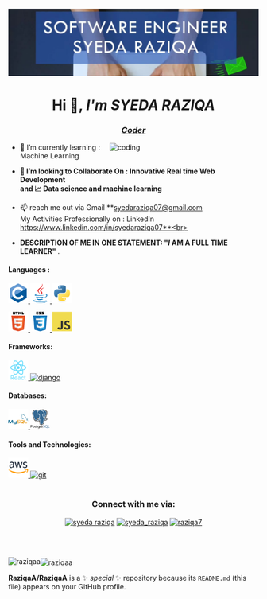 


   ![logo](https://github.com/RaziqaA/RaziqaA/blob/main/Personal_Branding.png)
<h1 align="center">Hi 👋, <I> I'm <I>SYEDA RAZIQA</I></I></h1>
<h3 align="center" ><u><I>  Coder  </I> </u></h3>
<img align = "right" alt = "coding" width = "300" src = "https://encrypted-tbn0.gstatic.com/images?q=tbn:ANd9GcSMlkX96YAPP7Z1TLQ-zc9P4KvPuvCxAq-x7A&s">


- 🌱 I’m currently learning : Machine Learning

- 👯<b> I’m looking to Collaborate On : Innovative Real time Web Development  <br> and 📈 Data science and machine learning </b>


- 📫  reach me out via
   Gmail **syedaraziqa07@gmail.com <br>
  My Activities Professionally on : LinkedIn https://www.linkedin.com/in/syedaraziqa07**<br>
  
- <b> DESCRIPTION OF ME IN ONE STATEMENT:  "<i>I</i> AM A FULL TIME LEARNER" </b>.

<h4 align = "left">Languages : </h4>
<p align="left"> <a href="https://www.cprogramming.com/" target="_blank" rel="noreferrer"> <img src="https://raw.githubusercontent.com/devicons/devicon/master/icons/c/c-original.svg" alt="c" width="40" height="40"/> </a>
   <a href="https://www.java.com" target="_blank" rel="noreferrer"> <img src="https://raw.githubusercontent.com/devicons/devicon/master/icons/java/java-original.svg" alt="java" width="40" height="40"/> </a> 
    <a href="https://www.python.org" target="_blank" rel="noreferrer"> <img src="https://raw.githubusercontent.com/devicons/devicon/master/icons/python/python-original.svg" alt="python" width="40" height="40"/> </a>
   
   <a href="https://www.w3.org/html/" target="_blank" rel="noreferrer"> <img src="https://raw.githubusercontent.com/devicons/devicon/master/icons/html5/html5-original-wordmark.svg" alt="html5" width="40" height="40"/> </a>
   <a href="https://www.w3schools.com/css/" target="_blank" rel="noreferrer"> <img src="https://raw.githubusercontent.com/devicons/devicon/master/icons/css3/css3-original-wordmark.svg" alt="css3" width="40" height="40"/> </a>
    <a href="https://developer.mozilla.org/en-US/docs/Web/JavaScript" target="_blank" rel="noreferrer"> <img src="https://raw.githubusercontent.com/devicons/devicon/master/icons/javascript/javascript-original.svg" alt="javascript" width="40" height="40"/> </a> 



   
<h4 align = "left">Frameworks: </h4>
    <a href="https://reactjs.org/" target="_blank" rel="noreferrer"> <img src="https://raw.githubusercontent.com/devicons/devicon/master/icons/react/react-original-wordmark.svg" alt="react" width="40" height="40"/> </a> 
     <a href="https://www.djangoproject.com/" target="_blank" rel="noreferrer"> <img src="https://cdn.worldvectorlogo.com/logos/django.svg" alt="django" width="40" height="40"/> </a>
   <h4 align = "left">Databases: </h4>
   <a href="https://www.mysql.com/" target="_blank" rel="noreferrer">
      <img src="https://raw.githubusercontent.com/devicons/devicon/master/icons/mysql/mysql-original-wordmark.svg" alt="mysql" width="40" height="40"/> </a> 
   <a href="https://www.postgresql.org" target="_blank" rel="noreferrer"> <img src="https://raw.githubusercontent.com/devicons/devicon/master/icons/postgresql/postgresql-original-wordmark.svg" alt="postgresql" width="40" height="40"/> </a>
  <h4 align = "left">Tools and Technologies: </h4>
   <a href="https://aws.amazon.com" target="_blank" rel="noreferrer"> <img src="https://raw.githubusercontent.com/devicons/devicon/master/icons/amazonwebservices/amazonwebservices-original-wordmark.svg" alt="aws" width="40" height="40"/> </a>
   <a href="https://git-scm.com/" target="_blank" rel="noreferrer"> <img src="https://www.vectorlogo.zone/logos/git-scm/git-scm-icon.svg" alt="git" width="40" height="40"/> </a> <br>
<br>
<h3 align="Center">Connect with me via:</h3>
<p align="Center">
<a href="https://linkedin.com/in/syeda raziqa" target="blank"><img align="center" src="https://raw.githubusercontent.com/rahuldkjain/github-profile-readme-generator/master/src/images/icons/Social/linked-in-alt.svg" alt="syeda raziqa" height="30" width="40" /></a>
<a href="https://instagram.com/syeda_raziqa" target="blank"><img align="center" src="https://raw.githubusercontent.com/rahuldkjain/github-profile-readme-generator/master/src/images/icons/Social/instagram.svg" alt="syeda_raziqa" height="30" width="40" /></a>
<a href="https://www.leetcode.com/raziqa7" target="blank"><img align="center" src="https://raw.githubusercontent.com/rahuldkjain/github-profile-readme-generator/master/src/images/icons/Social/leet-code.svg" alt="raziqa7" height="30" width="40" /></a>
</p><br><br>
<p><img align="left" src="https://github-readme-stats.vercel.app/api/top-langs?username=raziqaa&show_icons=true&locale=en&layout=compact" alt="raziqaa" /></p>


<p><img align="center" src="https://github-readme-streak-stats.herokuapp.com/?user=raziqaa&" alt="raziqaa" /></p>

**RaziqaA/RaziqaA** is a ✨ _special_ ✨ repository because its `README.md` (this file) appears on your GitHub profile.

